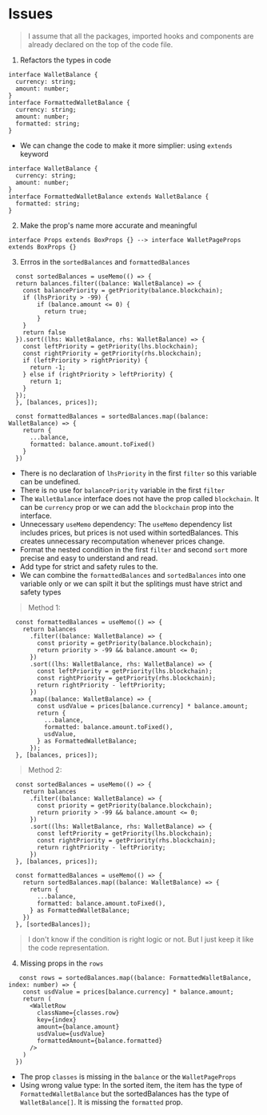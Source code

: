 # Issues

> I assume that all the packages, imported hooks and components are already declared on the top of the code file.

1. Refactors the types in code

```
interface WalletBalance {
  currency: string;
  amount: number;
}
interface FormattedWalletBalance {
  currency: string;
  amount: number;
  formatted: string;
}
```

- We can change the code to make it more simplier: using `extends` keyword

```
interface WalletBalance {
  currency: string;
  amount: number;
}
interface FormattedWalletBalance extends WalletBalance {
  formatted: string;
}
```

2. Make the prop's name more accurate and meaningful

```
interface Props extends BoxProps {} --> interface WalletPageProps extends BoxProps {}
```

3. Errros in the `sortedBalances` and `formattedBalances`

```
  const sortedBalances = useMemo(() => {
  return balances.filter((balance: WalletBalance) => {
    const balancePriority = getPriority(balance.blockchain);
    if (lhsPriority > -99) {
        if (balance.amount <= 0) {
          return true;
        }
    }
    return false
  }).sort((lhs: WalletBalance, rhs: WalletBalance) => {
    const leftPriority = getPriority(lhs.blockchain);
    const rightPriority = getPriority(rhs.blockchain);
    if (leftPriority > rightPriority) {
      return -1;
    } else if (rightPriority > leftPriority) {
      return 1;
    }
  });
  }, [balances, prices]);

  const formattedBalances = sortedBalances.map((balance: WalletBalance) => {
    return {
      ...balance,
      formatted: balance.amount.toFixed()
    }
  })
```

- There is no declaration of `lhsPriority` in the first `filter` so this variable can be undefined.
- There is no use for `balancePriority` variable in the first `filter`
- The `WalletBalance` interface does not have the prop called `blockchain`. It can be `currency` prop or we can add the `blockchain` prop into the interface.
- Unnecessary `useMemo` dependency: The `useMemo` dependency list includes prices, but prices is not used within sortedBalances. This creates unnecessary recomputation whenever prices change.
- Format the nested condition in the first `filter` and second `sort` more precise and easy to understand and read.
- Add type for strict and safety rules to the.
- We can combine the `formattedBalances` and `sortedBalances` into one variable only or we can spilt it but the splitings must have strict and safety types

> Method 1:

```
  const formattedBalances = useMemo(() => {
    return balances
      .filter((balance: WalletBalance) => {
        const priority = getPriority(balance.blockchain);
        return priority > -99 && balance.amount <= 0;
      })
      .sort((lhs: WalletBalance, rhs: WalletBalance) => {
        const leftPriority = getPriority(lhs.blockchain);
        const rightPriority = getPriority(rhs.blockchain);
        return rightPriority - leftPriority;
      })
      .map((balance: WalletBalance) => {
        const usdValue = prices[balance.currency] * balance.amount;
        return {
          ...balance,
          formatted: balance.amount.toFixed(),
          usdValue,
        } as FormattedWalletBalance;
      });
  }, [balances, prices]);
```

> Method 2:

```
  const sortedBalances = useMemo(() => {
    return balances
      .filter((balance: WalletBalance) => {
        const priority = getPriority(balance.blockchain);
        return priority > -99 && balance.amount <= 0;
      })
      .sort((lhs: WalletBalance, rhs: WalletBalance) => {
        const leftPriority = getPriority(lhs.blockchain);
        const rightPriority = getPriority(rhs.blockchain);
        return rightPriority - leftPriority;
      })
  }, [balances, prices]);

  const formattedBalances = useMemo(() => {
    return sortedBalances.map((balance: WalletBalance) => {
      return {
        ...balance,
        formatted: balance.amount.toFixed(),
      } as FormattedWalletBalance;
    })
  }, [sortedBalances]);
```

> I don't know if the condition is right logic or not. But I just keep it like the code representation.

4. Missing props in the `rows`

```
   const rows = sortedBalances.map((balance: FormattedWalletBalance, index: number) => {
    const usdValue = prices[balance.currency] * balance.amount;
    return (
      <WalletRow
        className={classes.row}
        key={index}
        amount={balance.amount}
        usdValue={usdValue}
        formattedAmount={balance.formatted}
      />
    )
  })
```

- The prop `classes` is missing in the `balance` or the `WalletPageProps`
- Using wrong value type: In the sorted item, the item has the type of `FormattedWalletBalance` but the sortedBalances has the type of `WalletBalance[]`. It is missing the `formatted` prop.
